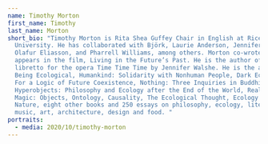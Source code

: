 ```yaml
---
name: Timothy Morton
first_name: Timothy
last_name: Morton
short_bio: "Timothy Morton is Rita Shea Guffey Chair in English at Rice
  University. He has collaborated with Björk, Laurie Anderson, Jennifer Walshe,
  Olafur Eliasson, and Pharrell Williams, among others. Morton co-wrote and
  appears in the film, Living in the Future’s Past. He is the author of the
  libretto for the opera Time Time Time by Jennifer Walshe. He is the author of
  Being Ecological, Humankind: Solidarity with Nonhuman People, Dark Ecology:
  For a Logic of Future Coexistence, Nothing: Three Inquiries in Buddhism,
  Hyperobjects: Philosophy and Ecology after the End of the World, Realist
  Magic: Objects, Ontology, Causality, The Ecological Thought, Ecology without
  Nature, eight other books and 250 essays on philosophy, ecology, literature,
  music, art, architecture, design and food. "
portraits:
  - media: 2020/10/timothy-morton
---
```

